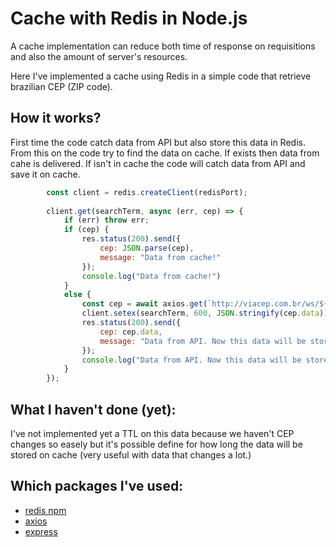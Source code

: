 # Cache with Redis in Node.js 
A cache implementation can reduce both time of response on requisitions and also the amount of server's resources.

Here I've implemented a cache using Redis in a simple code that retrieve brazilian CEP (ZIP code).

## How it works?
First time the code catch data from API but also store this data in Redis. From this on the code try to find the data on cache. If exists then data from cahe is delivered. If isn't in cache the code will catch data from API and save it on cache. 


```javascript
        const client = redis.createClient(redisPort);
        
        client.get(searchTerm, async (err, cep) => {
            if (err) throw err;
            if (cep) {
                res.status(200).send({
                    cep: JSON.parse(cep),
                    message: "Data from cache!"
                });
                console.log("Data from cache!")
            }
            else {
                const cep = await axios.get(`http://viacep.com.br/ws/${searchTerm}/json`);
                client.setex(searchTerm, 600, JSON.stringify(cep.data));
                res.status(200).send({
                    cep: cep.data,
                    message: "Data from API. Now this data will be stored on cache. Next time it will be retrieved from there ;-)"
                });
                console.log("Data from API. Now this data will be stored on cache. Next time it will be retrieved from there ;-)")
            }
        });

```

## What I haven't done (yet):
I've not implemented yet a TTL on this data because we haven't CEP changes so easely but it's possible define for how long the data will be stored on cache (very useful with data that changes a lot.)   

## Which packages I've used:
* [redis npm](https://www.npmjs.com/package/redis)
* [axios](https://www.npmjs.com/package/axios)
* [express](https://www.npmjs.com/package/express)


